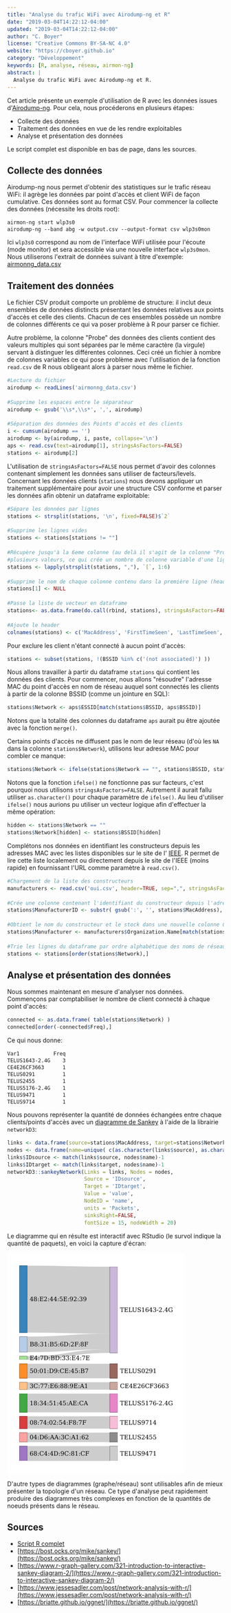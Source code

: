 ```yaml
---
title: "Analyse du trafic WiFi avec Airodump-ng et R"
date: "2019-03-04T14:22:12-04:00"
updated: "2019-03-04T14:22:12-04:00"
author: "C. Boyer"
license: "Creative Commons BY-SA-NC 4.0"
website: "https://cboyer.github.io"
category: "Développement"
keywords: [R, analyse, réseau, airmon-ng]
abstract: |
  Analyse du trafic WiFi avec Airodump-ng et R.
---
```



Cet article présente un exemple d'utilisation de R avec les données issues d'[Airodump-ng](https://www.aircrack-ng.org/doku.php?id=airodump-ng).
Pour cela, nous procéderons en plusieurs étapes:

 - Collecte des données
 - Traitement des données en vue de les rendre exploitables
 - Analyse et présentation des données

Le script complet est disponible en bas de page, dans les sources.

## Collecte des données

Airodump-ng nous permet d'obtenir des statistiques sur le trafic réseau WiFi: il agrège les données par point d'accès et client WiFi de façon cumulative.
Ces données sont au format CSV.
Pour commencer la collecte des données (nécessite les droits root):

```console
airmon-ng start wlp3s0
airodump-ng --band abg -w output.csv --output-format csv wlp3s0mon
```

Ici `wlp3s0` correspond au nom de l'interface WiFi utilisée pour l'écoute (mode monitor) et sera accessible via une nouvelle interface `wlp3s0mon`.
Nous utiliserons l'extrait de données suivant à titre d'exemple: [airmonng_data.csv](./airmonng_data.csv)


## Traitement des données

Le fichier CSV produit comporte un problème de structure: il inclut deux ensembles de données distincts présentant les données relatives aux points d'accès et celle des clients. Chacun de ces ensembles possède un nombre de colonnes différents ce qui va poser problème à R pour parser ce fichier.

Autre problème, la colonne "Probe" des données des clients contient des valeurs multiples qui sont séparées par le même caractère (la virgule) servant à distinguer les différentes colonnes. Ceci créé un fichier à nombre de colonnes variables ce qui pose problème avec l'utilisation de la fonction `read.csv` de R nous obligeant alors à parser nous même le fichier.


```R
#Lecture du fichier
airodump <- readLines('airmonng_data.csv')

#Supprime les espaces entre le séparateur
airodump <- gsub('\\s*,\\s*', ',', airodump)

#Séparation des données des Points d'accès et des clients
i <- cumsum(airodump == '')
airodump <- by(airodump, i, paste, collapse='\n')
aps <- read.csv(text=airodump[1], stringsAsFactors=FALSE)
stations <- airodump[2]
```
L'utilisation de `stringsAsFactors=FALSE` nous permet d'avoir des colonnes contenant simplement les données sans utiliser de facteurs/levels.
Concernant les données clients (`stations`) nous devons appliquer un traitement supplémentaire pour avoir une structure CSV conforme et parser les données afin obtenir un dataframe exploitable:

```R
#Sépare les données par lignes
stations <- strsplit(stations, '\n', fixed=FALSE)$`2`

#Supprime les lignes vides
stations <- stations[stations != ""]

#Récupère jusqu'à la 6eme colonne (au delà il s'agit de la colonne "Probed ESSIDs" qui utilise le même séparateur pour contenir
#plusieurs valeurs, ce qui crée un nombre de colonne variable d'une ligne à l'autre)
stations <- lapply(strsplit(stations, ","), `[`, 1:6)

#Supprime le nom de chaque colonne contenu dans la première ligne (header) car il contient des espaces et des #
stations[1] <- NULL

#Passe la liste de vecteur en dataframe
stations<- as.data.frame(do.call(rbind, stations), stringsAsFactors=FALSE)

#Ajoute le header
colnames(stations) <- c('MacAddress', 'FirstTimeSeen', 'LastTimeSeen', 'Power', 'Packets', 'BSSID')
```

Pour exclure les client n'étant connecté à aucun point d'accès:
```R
stations <- subset(stations, !(BSSID %in% c('(not associated)') ))
```

Nous allons travailler à partir du dataframe `stations` qui contient les données des clients. Pour commencer, nous allons "résoudre" l'adresse MAC du point d'accès en nom de réseau auquel sont connectés les clients à partir de la colonne BSSID (comme un jointure en SQL):
```R
stations$Network <- aps$ESSID[match(stations$BSSID, aps$BSSID)]
```
Notons que la totalité des colonnes du dataframe `aps` aurait pu être ajoutée avec la fonction `merge()`.

Certains points d'accès ne diffusent pas le nom de leur réseau (d'où les `NA` dans la colonne `stations$Network`), utilisons leur adresse MAC pour combler ce manque:
```R
stations$Network <- ifelse(stations$Network == "", stations$BSSID, stations$Network)
```

Notons que la fonction `ifelse()` ne fonctionne pas sur facteurs, c'est pourquoi nous utilisons `stringsAsFactors=FALSE`. Autrement il aurait fallu utiliser `as.character()` pour chaque paramètre de `ifelse()`. Au lieu d'utiliser `ifelse()` nous aurions pu utiliser un vecteur logique afin d'effectuer la même opération:
```R
hidden <- stations$Network == ""
stations$Network[hidden] <- stations$BSSID[hidden]
```

Complétons nos données en identifiant les constructeurs depuis les adresses MAC avec les listes disponibles sur le site de l' [IEEE](https://standards.ieee.org/content/ieee-standards/en/products-services/regauth/index.html). R permet de lire cette liste localement ou directement depuis le site de l'IEEE (moins rapide) en fournissant l'URL comme paramètre à `read.csv()`.

```R
#Chargement de la liste des constructeurs
manufacturers <- read.csv('oui.csv', header=TRUE, sep=",", stringsAsFactors=FALSE)

#Crée une colonne contenant l'identifiant du constructeur depuis l'adresse MAC
stations$ManufacturerID <- substr( gsub(':', '', stations$MacAddress), 0, 6)

#Obtient le nom du constructeur et le stock dans une nouvelle colonne Constructor
stations$Manufacturer <- manufacturers$Organization.Name[match(stations$ManufacturerID, manufacturers$Assignment)]

#Trie les lignes du dataframe par ordre alphabétique des noms de réseau
stations <- stations[order(stations$Network),]
```

## Analyse et présentation des données

Nous sommes maintenant en mesure d'analyser nos données.
Commençons par comptabiliser le nombre de client connecté à chaque point d'accès:
```R
connected <- as.data.frame( table(stations$Network) )
connected[order(-connected$Freq),]
```

Ce qui nous donne:

```text
Var1           Freq
TELUS1643-2.4G    3
CE4E26CF3663      1
TELUS0291         1
TELUS2455         1
TELUS5176-2.4G    1
TELUS9471         1
TELUS9714         1
```

Nous pouvons représenter la quantité de données échangées entre chaque clients/points d'accès avec un [diagramme de Sankey](https://fr.wikipedia.org/wiki/Diagramme_de_Sankey) à l'aide de la librairie `networkD3`:
```R
links <- data.frame(source=stations$MacAddress, target=stations$Network, value=as.integer(stations$Packets))
nodes <- data.frame(name=unique( c(as.character(links$source), as.character(links$target) ) ) )
links$IDsource <- match(links$source, nodes$name)-1
links$IDtarget <- match(links$target, nodes$name)-1
networkD3::sankeyNetwork(Links = links, Nodes = nodes,
                         Source = 'IDsource',
                         Target = 'IDtarget',
                         Value = 'value',
                         NodeID = 'name',
                         units = 'Packets',
                         sinksRight=FALSE,
                         fontSize = 15, nodeWidth = 20)
```

Le diagramme qui en résulte est interactif avec RStudio (le survol indique la quantité de paquets), en voici la capture d'écran:

![Diagramme Sankey](sankey.png)


D'autre types de diagrammes (graphe/réseau) sont utilisables afin de mieux présenter la topologie d'un réseau. Ce type d'analyse peut rapidement produire des diagrammes très complexes en fonction de la quantités de noeuds présents dans le réseau.


## Sources

 - [Script R complet](./wifi.R)
 - [https://bost.ocks.org/mike/sankey/](https://bost.ocks.org/mike/sankey/)
 - [https://www.r-graph-gallery.com/321-introduction-to-interactive-sankey-diagram-2/](https://www.r-graph-gallery.com/321-introduction-to-interactive-sankey-diagram-2/)
 - [https://www.jessesadler.com/post/network-analysis-with-r/](https://www.jessesadler.com/post/network-analysis-with-r/)
 - [https://briatte.github.io/ggnet/](https://briatte.github.io/ggnet/)
